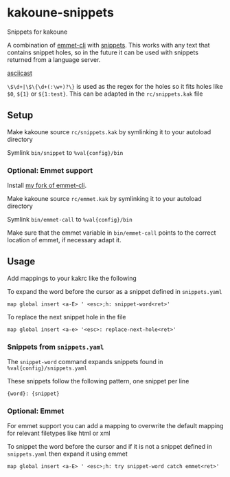 # kakoune-snippets
Snippets for kakoune

A combination of [emmet-cli](https://github.com/Delapouite/emmet-cli) with [snippets](https://github.com/shachaf/kak/blob/master/scripts/snippet.kak). 
This works with any text that contains snippet holes, so in the future it can be used with snippets returned from a language server.

[asciicast](https://asciinema.org/a/BFUqP7Ho1c0Ts6oManSIUMwqG)

`\$\d+|\$\{\d+(:\w+)?\}` is used as the regex for the holes so it fits holes like `$0`, `${1}` or `${1:test}`. This can be adapted in the `rc/snippets.kak` file



## Setup

Make kakoune source `rc/snippets.kak` by symlinking it to your autoload directory

Symlink `bin/snippet` to `%val{config}/bin`

### Optional: Emmet support

Install [my fork of emmet-cli](https://github.com/JJK96/emmet-cli).

Make kakoune source `rc/emmet.kak` by symlinking it to your autoload directory

Symlink `bin/emmet-call` to `%val{config}/bin`

Make sure that the emmet variable in `bin/emmet-call` points to the correct location of emmet, if necessary adapt it.

## Usage

Add mappings to your kakrc like the following

To expand the word before the cursor as a snippet defined in `snippets.yaml`

`map global insert <a-E> ' <esc>;h: snippet-word<ret>'`

To replace the next snippet hole in the file

`map global insert <a-e> '<esc>: replace-next-hole<ret>'`

### Snippets from `snippets.yaml`

The `snippet-word` command expands snippets found in `%val{config}/snippets.yaml`

These snippets follow the following pattern, one snippet per line

`{word}: {snippet}`

### Optional: Emmet

For emmet support you can add a mapping to overwrite the default mapping for relevant filetypes like html or xml

To snippet the word before the cursor and if it is not a snippet defined in `snippets.yaml` then expand it using emmet

`map global insert <a-E> ' <esc>;h: try snippet-word catch emmet<ret>'`

